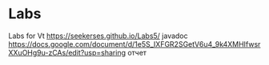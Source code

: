 # Labs
Labs for Vt
https://seekerses.github.io/Labs5/ javadoc
https://docs.google.com/document/d/1e5S_IXFGR2SGetV6u4_9k4XMHIfwsrXXuOHg9u-zCAs/edit?usp=sharing отчет
